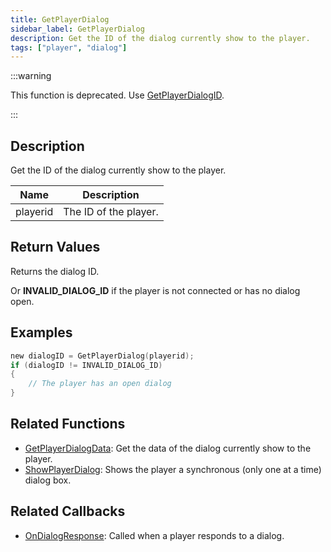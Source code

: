 ```yaml
---
title: GetPlayerDialog
sidebar_label: GetPlayerDialog
description: Get the ID of the dialog currently show to the player.
tags: ["player", "dialog"]
---
```


:::warning

This function is deprecated. Use [GetPlayerDialogID](GetPlayerDialogID).

:::

## Description

Get the ID of the dialog currently show to the player.

| Name     | Description           |
|----------|-----------------------|
| playerid | The ID of the player. |

## Return Values

Returns the dialog ID.

Or **INVALID_DIALOG_ID** if the player is not connected or has no dialog open.

## Examples

```c
new dialogID = GetPlayerDialog(playerid);
if (dialogID != INVALID_DIALOG_ID)
{
    // The player has an open dialog
}
```

## Related Functions

- [GetPlayerDialogData](GetPlayerDialogData): Get the data of the dialog currently show to the player.
- [ShowPlayerDialog](ShowPlayerDialog): Shows the player a synchronous (only one at a time) dialog box.

## Related Callbacks

- [OnDialogResponse](../callbacks/OnDialogResponse): Called when a player responds to a dialog.
